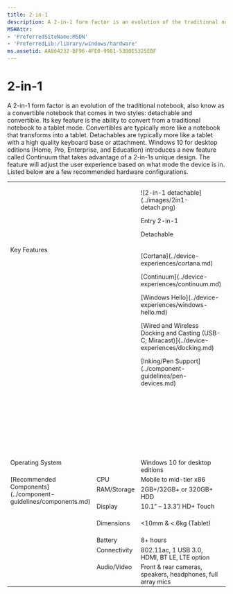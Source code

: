 ```yaml
---
title: 2-in-1
description: A 2-in-1 form factor is an evolution of the traditional notebook, also know as a convertible notebook that comes in two styles detachable and convertible. Its key feature is the ability to convert from a traditional notebook to a tablet mode.
MSHAttr:
- 'PreferredSiteName:MSDN'
- 'PreferredLib:/library/windows/hardware'
ms.assetid: AA864232-BF96-4FE0-9981-5380E5325EBF
---
```


# 2-in-1


A 2-in-1 form factor is an evolution of the traditional notebook, also know as a convertible notebook that comes in two styles: detachable and convertible. Its key feature is the ability to convert from a traditional notebook to a tablet mode. Convertibles are typically more like a notebook that transforms into a tablet. Detachables are typically more like a tablet with a high quality keyboard base or attachment. Windows 10 for desktop editions (Home, Pro, Enterprise, and Education) introduces a new feature called Continuum that takes advantage of a 2-in-1s unique design. The feature will adjust the user experience based on what mode the device is in. Listed below are a few recommended hardware configurations.
<table>
<tbody valign="top">
<tr>
<td colspan="2"/>
<td>
<p>
![2-in-1 detachable](../images/2in1-detach.png)
</p>
<p>
Entry 2-in-1
</p>
<p>
Detachable
</p>
</td>
<td>
<p>
![mainstream 2-in-1](../images/2in1.png)
</p>
<p>
Mainstream 2-in-1
</p>
</td>
<td>
<p>
![premium 2-in-1](../images/2in1.png)
</p>
<p>
Premium 2-in-1
</p>
</td>
</tr>
<tr>
<td colspan="2">
Key Features
</td>
<td>
<p>
[Cortana](../device-experiences/cortana.md)
</p>
<p>
[Continuum](../device-experiences/continuum.md)
</p>
<p>
[Windows Hello](../device-experiences/windows-hello.md)
</p>
<p>
[Wired and Wireless Docking and Casting (USB-C; Miracast)](../device-experiences/docking.md)
</p>
<p>
[Inking/Pen Support](../component-guidelines/pen-devices.md)
</p>
</td>
<td>
<p>
[Cortana](../device-experiences/cortana.md)
</p>
<p>
[Continuum](../device-experiences/continuum.md)
</p>
<p>
[Windows Hello](../device-experiences/windows-hello.md)
</p>
<p>
[Wired and Wireless Docking and Casting (USB-C; Miracast)](../device-experiences/docking.md)
</p>
<p>
[Inking/Pen Support](../component-guidelines/pen-devices.md)
</p>
</td>
<td>
<p>
[Cortana](../device-experiences/cortana.md)
</p>
<p>
[Continuum](../device-experiences/continuum.md)
</p>
<p>
[Windows Hello](../device-experiences/windows-hello.md)
</p>
<p>
[Long battery life (12+ hours)](../component-guidelines/battery.md)
</p>
<p>
[Wired and Wireless Docking and Casting (USB-C; Miracast)](../device-experiences/docking.md)
</p>
<p>
[Inking/Pen Support](../component-guidelines/pen-devices.md)
</p>
<p>
[Precision Touchpad](../component-guidelines/precision-touchpad-devices.md)
</p>
</td>
</tr>
<tr>
<td colspan="2">
Operating System
</td>
<td>
Windows 10 for desktop editions
</td>
<td>
Windows 10 for desktop editions
</td>
<td>
Windows 10 for desktop editions
</td>
</tr>
<tr>
<td rowspan="7">
[Recommended Components](../component-guidelines/components.md)
</td>
<td>
CPU
</td>
<td>
Mobile to mid-tier x86
</td>
<td>
Mid-range x86
</td>
<td>
Premium x86
</td>
</tr>
<tr>
<td>
RAM/Storage
</td>
<td>
2GB+/32GB+ or 320GB+ HDD
</td>
<td>
4GB+ / 32GB+ with SD slot
</td>
<td>
4-16GB / 64GB- 1TB SSD
</td>
</tr>
<tr>
<td>
Display
</td>
<td>
10.1” – 13.3”/ HD+ Touch
</td>
<td>
10.1-12.5” / FHD+
</td>
<td>
11.6”-14” / FHD-4K / Touch
</td>
</tr>
<tr>
<td>
Dimensions
</td>
<td>
&lt;10mm & &lt;.6kg (Tablet)
</td>
<td>
&lt;18mm & &lt;1.36kgs w/ keyboard
</td>
<td>
&lt;16mm & &lt;1.36kg (combined w/ keyboard)
</td>
</tr>
<tr>
<td>
Battery
</td>
<td>
8+ hours
</td>
<td>
8+ hours
</td>
<td>
12+ hours
</td>
</tr>
<tr>
<td>
Connectivity
</td>
<td>
802.11ac, 1 USB 3.0, HDMI, BT LE, LTE option
</td>
<td>
802.11ac, USB 3.0, HDMI, BT LE, NFC, LTE option
</td>
<td>
802.11ac, 2+ USB 3.x, BT LE, LTE option
</td>
</tr>
<tr>
<td>
Audio/Video
</td>
<td>
Front & rear cameras, speakers, headphones, full array mics
</td>
<td>
Front & rear cameras, speakers, headphones, full array mics
</td>
<td>
Stereo Speaker, full array microphones, HD Webcam
</td>
</tr>
</tbody>
</table>

 

 






